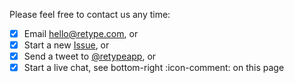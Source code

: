 Please feel free to contact us any time:

- [x] Email hello@retype.com, or
- [x] Start a new [Issue](https://github.com/retypeapp/retype/issues/), or
- [x] Send a tweet to [@retypeapp](https://twitter.com/retypeapp), or
- [x] Start a live chat, see bottom-right :icon-comment: on this page
